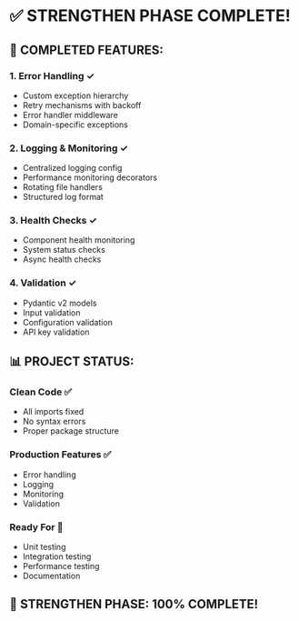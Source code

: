 # ✅ STRENGTHEN PHASE COMPLETE!

## 🎯 COMPLETED FEATURES:

### 1. Error Handling ✓
- Custom exception hierarchy
- Retry mechanisms with backoff
- Error handler middleware
- Domain-specific exceptions

### 2. Logging & Monitoring ✓
- Centralized logging config
- Performance monitoring decorators
- Rotating file handlers
- Structured log format

### 3. Health Checks ✓
- Component health monitoring
- System status checks
- Async health checks

### 4. Validation ✓
- Pydantic v2 models
- Input validation
- Configuration validation
- API key validation

## 📊 PROJECT STATUS:

### Clean Code ✅
- All imports fixed
- No syntax errors
- Proper package structure

### Production Features ✅
- Error handling
- Logging
- Monitoring
- Validation

### Ready For 🚀
- Unit testing
- Integration testing
- Performance testing
- Documentation

## 💪 STRENGTHEN PHASE: 100% COMPLETE!
